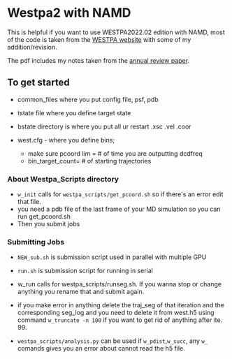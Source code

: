 # Westpa2 with NAMD

This is helpful if you want to use WESTPA2022.02 edition with NAMD, most of the code is taken from the [WESTPA website](https://github.com/westpa/westpa) with some of my addition/revision.

The pdf includes my notes taken from the [annual review paper](https://www.annualreviews.org/doi/abs/10.1146/annurev-biophys-070816-033834).

## To get started

- common_files where you put config file, psf, pdb
- tstate file where you define target state
- bstate directory is where you put all ur restart .xsc .vel .coor


- west.cfg - where you define bins; 
	- make sure pcoord lim = # of time you are outputting dcdfreq
	- bin_target_count= # of starting trajectories

### About Westpa_Scripts directory
- ```w_init``` calls for ```westpa_scripts/get_pcoord.sh``` so if there's an error edit that file.
- you need a pdb file of the last frame of your MD simulation so you can run get_pcoord.sh
- Then you submit jobs	

### Submitting Jobs
- ```NEW_sub.sh``` is submission script used in parallel with multiple GPU
- ```run.sh``` is submission script for running in serial

- w_run calls for westpa_scripts/runseg.sh. If you wanna stop or change anything you rename that and submit again. 

- if you make error in anything delete the traj_seg of that iteration and the corresponding seg_log and you need to delete it from west.h5 using command ```w_truncate -n 100``` if you want to get rid of anything after ite. 99.

- ```westpa_scripts/analysis.py``` can be used if ```w_pdist```,```w_succ```, any ```w_``` comands gives you an error about cannot read the h5 file.
